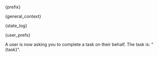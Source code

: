 {prefix}

{general_context}

{state_log}

{user_prefs}

A user is now asking you to complete a task on their behalf. The task is: "{task}".